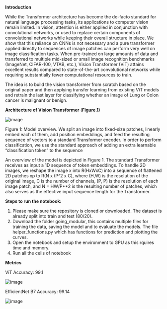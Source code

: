 **Introduction**

While the Transformer architecture has become the de-facto standard for natural
language processing tasks, its applications to computer vision remain limited. In
vision, attention is either applied in conjunction with convolutional networks, or
used to replace certain components of convolutional networks while keeping their
overall structure in place. We show that this reliance on CNNs is not necessary
and a pure transformer applied directly to sequences of image patches can perform
very well on image classification tasks. When pre-trained on large amounts of
data and transferred to multiple mid-sized or small image recognition benchmarks
(ImageNet, CIFAR-100, VTAB, etc.), Vision Transformer (ViT) attains excellent
results compared to state-of-the-art convolutional networks while requiring substantially
fewer computational resources to train.

The idea is to build the vision transformer from scratch based on the original paper and then applying transfer learning from existing ViT models and retrain the last layer for classifying whether an image of Lung or Colon cancer is malignant or benign.

**Architecture of Vision Transformer** (**Figure.1)**


![image](https://github.com/vdinni/ProjectCapstone/assets/21176541/969418df-482e-4d9c-833c-041a70f8693d)


Figure 1: Model overview. We split an image into fixed-size patches, linearly embed each of them, add position embeddings, and feed the resulting sequence of vectors to a standard Transformer encoder. In order to perform classification, we use the standard approach of adding an extra learnable “classification token” to the sequence

An overview of the model is depicted in Figure 1. The standard Transformer receives as input a 1D sequence of token embeddings. To handle 2D images, we reshape the image x into R(HxWxC) into a sequence of flattened 2D patches xp to R(N x (P^2 x C), where (H,W) is the resolution of the original image, C is the number of channels, (P, P) is the resolution of each image patch, and N = HW/P**2 is the resulting number of patches, which also serves as the effective input sequence length for the Transformer.


**Steps to run the notebook:**
1. Please make sure the repository is cloned or downloaded. The dataset is already split into train and test (80/20).
2. Download the folder going_modular, this contains multiple files for training the data, saving the model and to evaluate the models. The file helper_functions.py which has functions for prediction and plotting the curves.
3. Open the notebook and setup the environment to GPU as this rquires time and memory. 
4. Run all the cells of notebook

**Metrics**

ViT Accuracy: 99.1

![image](https://github.com/vdinni/ProjectCapstone/assets/21176541/35ce5b11-1fec-4ae8-a7ee-c626fca0491a)

EfficientNet B7 Accuracy: 99.14

![image](https://github.com/vdinni/ProjectCapstone/assets/21176541/2db60788-9d6c-4bde-9ca8-6425a2105363)



